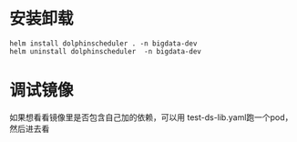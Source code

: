 # 安装卸载
```shell
helm install dolphinscheduler . -n bigdata-dev  
helm uninstall dolphinscheduler  -n bigdata-dev  
```
# 调试镜像
如果想看看镜像里是否包含自己加的依赖，可以用 test-ds-lib.yaml跑一个pod，然后进去看
